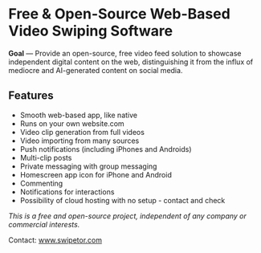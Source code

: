 # Free & Open-Source Web-Based Video Swiping Software

**Goal** — Provide an open-source, free video feed solution to showcase independent digital content on the web, distinguishing it from the influx of mediocre and AI-generated content on social media.

## Features
- Smooth web-based app, like native
- Runs on your own website.com
- Video clip generation from full videos
- Video importing from many sources
- Push notifications (including iPhones and Androids)
- Multi-clip posts
- Private messaging with group messaging
- Homescreen app icon for iPhone and Android
- Commenting
- Notifications for interactions
- Possibility of cloud hosting with no setup - contact and check


_This is a free and open-source project, independent of any company or commercial interests._

Contact: www.swipetor.com

